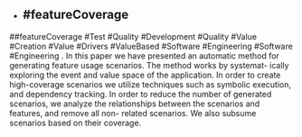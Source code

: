 - ## #featureCoverage
##featureCoverage #Test #Quality #Development #Quality #Value #Creation #Value #Drivers #ValueBased #Software #Engineering #Software #Engineering 
. In this paper we have presented an automatic method for generating feature usage scenarios. The method works by systemat- ically exploring the event and value space of the application. In order to create high-coverage scenarios we utilize techniques such as symbolic execution, and dependency tracking. In order to reduce the number of generated scenarios, we analyze the relationships between the scenarios and features, and remove all non- related scenarios. We also subsume scenarios based on their coverage.

